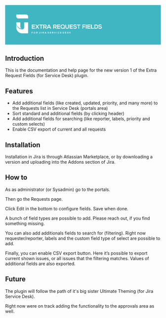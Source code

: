 

<img src="logo.png" width="640" />

## Introduction

This is the documentation and help page for the new version 1 of the Extra Request Fields (for  Service Desk) plugin.

## Features

* Add additional fields (like created, updated, priority, and many more) to the Requests list in Service Desk (portals area)
* Sort standard and additional fields (by clicking header)
* Add additional fields for searching (like reporter, labels, priority and custom selects)
* Enable CSV export of current and all requests

## Installation

Installation in Jira is through Atlassian Marketplace, or by downloading a version and uploading into the Addons section of Jira. 

## How  to
As as administrator (or Sysadmin) go to the portals.

Then go the Requests page.

Click Edit in the bottom to configure fields. Save when done.

A bunch of field types are possible to add. Please reach out, if you find something missing.

You can also add additionals fields to search for (filtering). Right now requester/reporter, labels and the custom field type of select are possible to add.

Finally, you can enable CSV export button. Here it’s possible to export current shown issues, or all issues that the filtering matches. Values of additional fields are also exported.


## Future
The plugin will follow the path of it's big sister Ultimate Theming (for Jira Service Desk). 

Right now were on track adding the functionality to the approvals area as well.



